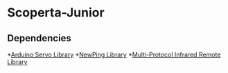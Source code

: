 Scoperta-Junior
===============
Dependencies
------------
*[Arduino Servo Library](http://arduino.cc/en/Reference/Servo)
*[NewPing Library](http://playground.arduino.cc/Code/NewPing)
*[Multi-Protocol Infrared Remote Library](https://github.com/shirriff/Arduino-IRremote)
